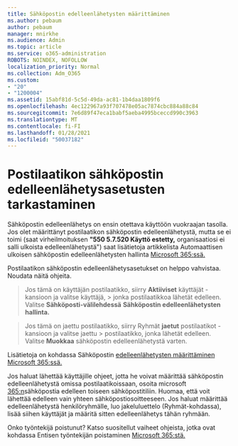 ```yaml
---
title: Sähköpostin edelleenlähetysten määrittäminen
ms.author: pebaum
author: pebaum
manager: mnirkhe
ms.audience: Admin
ms.topic: article
ms.service: o365-administration
ROBOTS: NOINDEX, NOFOLLOW
localization_priority: Normal
ms.collection: Adm_O365
ms.custom:
- "20"
- "1200004"
ms.assetid: 15abf81d-5c5d-49da-ac81-1b4daa1809f6
ms.openlocfilehash: 4ec122967a93f707478e05ac7874cbc884a88c84
ms.sourcegitcommit: 7e6d89f47eca1babf5aeba4995bceccd990c3963
ms.translationtype: MT
ms.contentlocale: fi-FI
ms.lasthandoff: 01/28/2021
ms.locfileid: "50037182"
---
```

# <a name="check-the-email-forwarding-settings-for-a-mailbox"></a>Postilaatikon sähköpostin edelleenlähetysasetusten tarkastaminen

Sähköpostin edelleenlähetys on ensin otettava käyttöön vuokraajan tasolla. Jos olet määrittänyt postilaatikon sähköpostin edelleenlähetystä, mutta se ei toimi (saat virheilmoituksen **"550 5.7.520 Käyttö estetty,** organisaatiosi ei salli ulkoista edelleenlähetystä") saat lisätietoja artikkelista Automaattisen ulkoisen sähköpostin edelleenlähetysten hallinta [Microsoft 365:ssä.](https://docs.microsoft.com/microsoft-365/security/office-365-security/external-email-forwarding?view=o365-worldwide)

Postilaatikon sähköpostin edelleenlähetysasetukset on helppo vahvistaa. Noudata näitä ohjeita.
  
> Jos tämä on käyttäjän postilaatikko, siirry **Aktiiviset** käyttäjät -kansioon ja valitse käyttäjä, \>  jonka postilaatikkoa lähetät edelleen. Valitse **Sähköposti-välilehdessä** **Sähköpostin edelleenlähetysten hallinta.**

> Jos tämä on jaettu postilaatikko, siirry Ryhmät **jaetut** postilaatikot -kansioon ja valitse jaettu \>  postilaatikko, jonka lähetät edelleen. Valitse **Muokkaa** sähköpostin edelleenlähetystä varten.

Lisätietoja on kohdassa Sähköpostin [edelleenlähetysten määrittäminen Microsoft 365:ssä.](https://docs.microsoft.com/microsoft-365/admin/email/configure-email-forwarding)
  
Jos haluat lähettää käyttäjille ohjeet, jotta he voivat määrittää sähköpostin edelleenlähetystä omissa postilaatikoissaan, osoita microsoft [365:n](https://support.office.com/article/Forward-email-from-Office-365-to-another-email-account-1ed4ee1e-74f8-4f53-a174-86b748ff6a0e)sähköpostia edelleen toiseen sähköpostitiliin. Huomaa, että voit lähettää edelleen vain yhteen sähköpostiosoitteeseen. Jos haluat määrittää edelleenlähetystä henkilöryhmälle, luo jakeluluettelo (Ryhmät-kohdassa), lisää siihen käyttäjät ja määritä sitten edelleenlähetys tähän ryhmään.
  
Onko työntekijä poistunut? Katso suositellut vaiheet ohjeista, jotka ovat kohdassa Entisen työntekijän poistaminen [Microsoft 365:stä.](https://docs.microsoft.com/microsoft-365/admin/add-users/remove-former-employee)